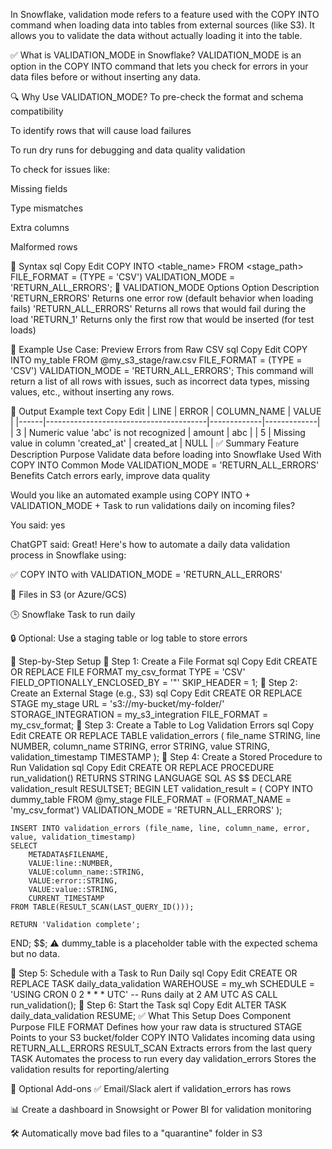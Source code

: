 In Snowflake, validation mode refers to a feature used with the COPY INTO command when loading data into tables from external sources (like S3). It allows you to validate the data without actually loading it into the table.

✅ What is VALIDATION_MODE in Snowflake?
VALIDATION_MODE is an option in the COPY INTO command that lets you check for errors in your data files before or without inserting any data.

🔍 Why Use VALIDATION_MODE?
To pre-check the format and schema compatibility

To identify rows that will cause load failures

To run dry runs for debugging and data quality validation

To check for issues like:

Missing fields

Type mismatches

Extra columns

Malformed rows

🔧 Syntax
sql
Copy
Edit
COPY INTO <table_name>
FROM <stage_path>
FILE_FORMAT = (TYPE = 'CSV')
VALIDATION_MODE = 'RETURN_ALL_ERRORS';
🎯 VALIDATION_MODE Options
Option	Description
'RETURN_ERRORS'	Returns one error row (default behavior when loading fails)
'RETURN_ALL_ERRORS'	Returns all rows that would fail during the load
'RETURN_1'	Returns only the first row that would be inserted (for test loads)

🧪 Example Use Case: Preview Errors from Raw CSV
sql
Copy
Edit
COPY INTO my_table
FROM @my_s3_stage/raw.csv
FILE_FORMAT = (TYPE = 'CSV')
VALIDATION_MODE = 'RETURN_ALL_ERRORS';
This command will return a list of all rows with issues, such as incorrect data types, missing values, etc., without inserting any rows.

📄 Output Example
text
Copy
Edit
| LINE | ERROR                                  | COLUMN_NAME | VALUE       |
|------|----------------------------------------|-------------|-------------|
| 3    | Numeric value 'abc' is not recognized  | amount      | abc         |
| 5    | Missing value in column 'created_at'   | created_at  | NULL        |
✅ Summary
Feature	Description
Purpose	Validate data before loading into Snowflake
Used With	COPY INTO
Common Mode	VALIDATION_MODE = 'RETURN_ALL_ERRORS'
Benefits	Catch errors early, improve data quality

Would you like an automated example using COPY INTO + VALIDATION_MODE + Task to run validations daily on incoming files?






You said:
yes


ChatGPT said:
Great! Here's how to automate a daily data validation process in Snowflake using:

✅ COPY INTO with VALIDATION_MODE = 'RETURN_ALL_ERRORS'

📂 Files in S3 (or Azure/GCS)

🕒 Snowflake Task to run daily

🔒 Optional: Use a staging table or log table to store errors

🔧 Step-by-Step Setup
🔹 Step 1: Create a File Format
sql
Copy
Edit
CREATE OR REPLACE FILE FORMAT my_csv_format
TYPE = 'CSV'
FIELD_OPTIONALLY_ENCLOSED_BY = '"'
SKIP_HEADER = 1;
🔹 Step 2: Create an External Stage (e.g., S3)
sql
Copy
Edit
CREATE OR REPLACE STAGE my_stage
URL = 's3://my-bucket/my-folder/'
STORAGE_INTEGRATION = my_s3_integration
FILE_FORMAT = my_csv_format;
🔹 Step 3: Create a Table to Log Validation Errors
sql
Copy
Edit
CREATE OR REPLACE TABLE validation_errors (
  file_name STRING,
  line NUMBER,
  column_name STRING,
  error STRING,
  value STRING,
  validation_timestamp TIMESTAMP
);
🔹 Step 4: Create a Stored Procedure to Run Validation
sql
Copy
Edit
CREATE OR REPLACE PROCEDURE run_validation()
RETURNS STRING
LANGUAGE SQL
AS
$$
DECLARE
    validation_result RESULTSET;
BEGIN
    LET validation_result = (
        COPY INTO dummy_table
        FROM @my_stage
        FILE_FORMAT = (FORMAT_NAME = 'my_csv_format')
        VALIDATION_MODE = 'RETURN_ALL_ERRORS'
    );

    INSERT INTO validation_errors (file_name, line, column_name, error, value, validation_timestamp)
    SELECT
        METADATA$FILENAME,
        VALUE:line::NUMBER,
        VALUE:column_name::STRING,
        VALUE:error::STRING,
        VALUE:value::STRING,
        CURRENT_TIMESTAMP
    FROM TABLE(RESULT_SCAN(LAST_QUERY_ID()));

    RETURN 'Validation complete';
END;
$$;
⚠️ dummy_table is a placeholder table with the expected schema but no data.

🔹 Step 5: Schedule with a Task to Run Daily
sql
Copy
Edit
CREATE OR REPLACE TASK daily_data_validation
WAREHOUSE = my_wh
SCHEDULE = 'USING CRON 0 2 * * * UTC' -- Runs daily at 2 AM UTC
AS
CALL run_validation();
🔹 Step 6: Start the Task
sql
Copy
Edit
ALTER TASK daily_data_validation RESUME;
✅ What This Setup Does
Component	Purpose
FILE FORMAT	Defines how your raw data is structured
STAGE	Points to your S3 bucket/folder
COPY INTO	Validates incoming data using RETURN_ALL_ERRORS
RESULT_SCAN	Extracts errors from the last query
TASK	Automates the process to run every day
validation_errors	Stores the validation results for reporting/alerting

📌 Optional Add-ons
✅ Email/Slack alert if validation_errors has rows

📊 Create a dashboard in Snowsight or Power BI for validation monitoring

🛠️ Automatically move bad files to a "quarantine" folder in S3

